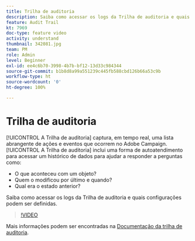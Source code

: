 ```yaml
---
title: Trilha de auditoria
description: Saiba como acessar os logs da Trilha de auditoria e quais configurações podem ser definidas.
feature: Audit Trail
kt: 7969
doc-type: feature video
activity: understand
thumbnail: 342081.jpg
team: PM
role: Admin
level: Beginner
exl-id: ee4c6b70-3998-4b7b-bf12-13d33c984344
source-git-commit: b1b8d8a99a551239c445fb588cbd126b66a53c9b
workflow-type: ht
source-wordcount: '0'
ht-degree: 100%

---
```


# Trilha de auditoria

[!UICONTROL A Trilha de auditoria] captura, em tempo real, uma lista abrangente de ações e eventos que ocorrem no Adobe Campaign.[!UICONTROL A Trilha de auditoria] inclui uma forma de autoatendimento para acessar um histórico de dados para ajudar a responder a perguntas como:

* O que aconteceu com um objeto?
* Quem o modificou por último e quando?
* Qual era o estado anterior?

Saiba como acessar os logs da Trilha de auditoria e quais configurações podem ser definidas.

>[!VIDEO](https://video.tv.adobe.com/v/342081?quality=12&learn=on)

Mais informações podem ser encontradas na [Documentação da trilha de auditoria](https://experienceleague.adobe.com/docs/campaign-classic/using/monitoring-campaign-classic/production-procedures/audit-trail.html?lang=pt-BR).
